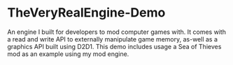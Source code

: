 # TheVeryRealEngine-Demo
An engine I built for developers to mod computer games with. It comes with a read and write API to externally manipulate game memory, as-well as a graphics API built using D2D1. This demo includes usage a Sea of Thieves mod as an example using my mod engine.
